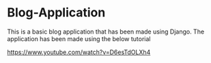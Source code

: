 # Blog-Application
This is a basic blog application that has been made using Django. The application has been made using the below tutorial

https://www.youtube.com/watch?v=D6esTdOLXh4
